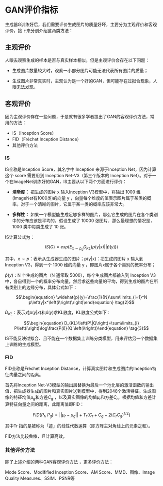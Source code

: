 # GAN评价指标

生成器G训练好后，我们需要评价生成图片的质量好坏，主要分为主观评价和客观评价，接下来分别介绍这两类方法：

## 主观评价

 人眼去观察生成的样本是否与真实样本相似。但是主观评价会存在以下问题：

* 生成图片数量较大时，观察一小部分图片可能无法代表所有图片的质量；

* 生成图片非常真实时，主观认为是一个好的GAN，但可能存在过拟合现象，人眼无法发现。

## 客观评价

因为主观评价存在一些问题，于是就有很多学者提出了GAN的客观评价方法，常用的方法：

* IS（Inception Score）
* FID（Fréchet Inception Distance）
* 其他评价方法

### IS

IS全称是Inception Score，其名字中 Inception 来源于Inception Net，因为计算这个 score 需要用到 Inception Net-V3（第三个版本的 Inception Net）。对于一个在ImageNet训练好的GAN，IS主要从以下两个方面进行评价：

* **清晰度：** 把生成的图片 x 输入Inception V3模型中，将输出 1000 维(ImageNet有1000类)的向量 y ，向量每个维度的值表示图片属于某类的概率。对于一个清晰的图片，它属于某一类的概率应该非常大。

* **多样性：** 如果一个模型能生成足够多样的图片，那么它生成的图片在各个类别中的分布应该是平均的，假设生成了 10000 张图片，那么最理想的情况是，1000 类中每类生成了 10 张。

IS计算公式为：

$$\begin{equation} IS(G) = exp(E_{x\sim p_g}D_{KL}(p(y|x)||\widehat{p}(y)))\end{equation}  \tag{1} $$

其中，$x\sim p$：表示从生成器生成的图片；p(y|x)：把生成的图片 x 输入到 Inception V3，得到一个 1000 维的向量 y ，即图片x属于各个类别的概率分布；

$\widehat{p}(y)$：N 个生成的图片（N 通常取 5000），每个生成图片都输入到 Inception V3 中，各自得到一个的概率分布向量，然后求这些向量的平均，得到生成的图片在所有类别上的边缘分布，具体公式如下： 

$$\begin{equation} \widehat{p}(y)=\frac{1}{N}\sum\limits_{i=1}^N p\left(y|x^\left(i\right)\right)\end{equation} \tag{2}$$

$D_{KL}$：表示对$p(y|x)$和$\widehat{p}(y)$求KL散度，KL散度公式如下：

$$\begin{equation} D_{KL}\left(P\|Q\right)=\sum\limits_{i} P\left(i\right)\log\frac{P(i)}{Q \left(i\right)}\end{equation} \tag{3}$$

IS不能反映过拟合、且不能在一个数据集上训练分类模型，用来评估另一个数据集上训练的生成模型。

### FID

FID全称是Fréchet Inception Distance，计算真实图片和生成图片的Inception特征向量之间的距离。

首先将Inception Net-V3模型的输出层替换为最后一个池化层的激活函数的输出值，把生成器生成的图片和真实图片送到模型中，得到2048个激活特征。生成图像的特征均值$\mu_g$和方差$C_g$ ，以及真实图像的均值$\mu_r$和方差$C_r$，根据均值和方差计算特征向量之间的距离，此距离值即FID：

$$FID\left(P_r,P_g\right) = ||\mu_r-\mu_g|| + T_r\left(C_r+C_g-2\left(C_rC_g\right)^{1/2}\right) \tag{4}$$

其中Tr 指的是被称为「迹」的线性代数运算（即方阵主对角线上的元素之和）。

FID方法比较鲁棒，且计算高效。 

### 其他评价方法

除了上述介绍的两种GAN客观评价方法 ，更多评价方法：

Mode Score、Modifified Inception Score、AM Score、MMD、图像、Image Quality Measures、SSIM、PSNR等
